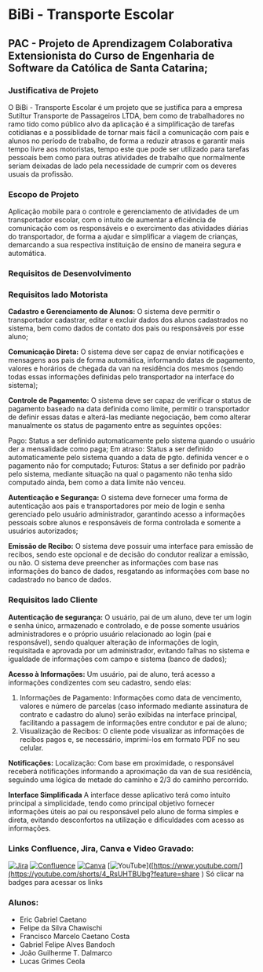 # BiBi - Transporte Escolar
## PAC - Projeto de Aprendizagem Colaborativa Extensionista do Curso de Engenharia de Software da Católica de Santa Catarina;

### Justificativa de Projeto
O BiBi - Transporte Escolar é um projeto que se justifica para a empresa Sutiltur Transporte de Passageiros LTDA, bem como de trabalhadores no ramo tido como público alvo da aplicação é a simplificação de tarefas cotidianas e a possiblidade de tornar mais fácil a comunicação com pais e alunos no período de trabalho, de forma a reduzir atrasos e garantir mais tempo livre aos motoristas, tempo este que pode ser utilizado para tarefas pessoais bem como para outras atividades de trabalho que normalmente seriam deixadas de lado pela necessidade de cumprir com os deveres usuais da profissão.

### Escopo de Projeto
Aplicação mobile para o controle e gerenciamento de atividades de um transportador escolar, com o intuito de aumentar a eficiência de comunicação com os responsáveis e o exercimento das atividades diárias do transportador, de forma a ajudar e simplificar a viagem de crianças, demarcando a sua respectiva instituição de ensino de maneira segura e automática.

### Requisitos de Desenvolvimento
### Requisitos lado Motorista
**Cadastro e Gerenciamento de Alunos:**
O sistema deve permitir o transportador cadastrar, editar e excluir dados dos alunos cadastrados no sistema, bem como dados de contato dos pais ou responsáveis por esse aluno;

**Comunicação Direta:**
O sistema deve ser capaz de enviar notificações e mensagens aos pais de forma automática, informando datas de pagamento, valores e horários de chegada da van na residência dos mesmos (sendo todas essas informações definidas pelo transportador na interface do sistema);

**Controle de Pagamento:**
O sistema deve ser capaz de verificar o status de pagamento baseado na data definida como limite, permitir o transportador de definir essas datas e alterá-las mediante negociação, bem como alterar manualmente os status de pagamento entre as seguintes opções: 

Pago: Status a ser definido automaticamente pelo sistema quando o usuário der a mensalidade como paga;
Em atraso: Status a ser definido automaticamente pelo sistema quando a data de pgto. definida vencer e o pagamento não for computado;
Futuros: Status a ser definido por padrão pelo sistema, mediante situação na qual o pagamento não tenha sido computado ainda, bem como a data limite não venceu.

**Autenticação e Segurança:**
O sistema deve fornecer uma forma de autenticação aos pais e transportadores por meio de login e senha gerenciado pelo usuário administrador, garantindo acesso a informações pessoais sobre alunos e responsáveis de forma controlada e somente a usuários autorizados;

**Emissão de Recibo:**
O sistema deve possuir uma interface para emissão de recibos, sendo este opcional e de decisão do condutor realizar a emissão, ou não. O sistema deve preencher as informações com base nas informações do banco de dados, resgatando as informações com base no cadastrado no banco de dados. 

### Requisitos lado Cliente
**Autenticação de segurança:**
O usuário, pai de um aluno, deve ter um login e senha único, armazenado e controlado, e de posse somente usuários administradores e o próprio usuário relacionado ao login (pai e responsável), sendo qualquer alteração de informações de login, requisitada e aprovada por um administrador, evitando falhas no sistema e igualdade de informações com campo e sistema (banco de dados);

**Acesso à Informações:**
Um usuário, pai de aluno, terá acesso a informações condizentes com seu cadastro, sendo elas:
  1.	Informações de Pagamento: Informações como data de vencimento, valores e número de parcelas (caso informado mediante assinatura de contrato e cadastro do aluno) serão exibidas na interface principal, facilitando a passagem de informações entre condutor e pai de aluno;
  2.	Visualização de Recibos: O cliente pode visualizar as informações de recibos pagos e, se necessário, imprimi-los em formato PDF no seu celular.

**Notificações:**
Localização: Com base em proximidade, o responsável receberá notificações informando a aproximação da van de sua residência, seguindo uma lógica de metade do caminho e 2/3 do caminho percorrido.

**Interface Simplificada**
A interface desse aplicativo terá como intuito principal a simplicidade, tendo como principal objetivo fornecer informações úteis ao pai ou responsável pelo aluno de forma simples e direta, evitando desconfortos na utilização e dificuldades com acesso as informações.

### Links Confluence, Jira, Canva e Video Gravado:
[![Jira](https://img.shields.io/badge/Jira-0052CC.svg?style=for-the-badge&logo=Jira&logoColor=white)](https://pac-quarto-semestre.atlassian.net/jira/software/projects/PB/boards/34?atlOrigin=eyJpIjoiODVhM2MyNTA3MGMzNDY4MThlYTc1NmNmNDU0MmU0YzkiLCJwIjoiaiJ9)
[![Confluence](https://img.shields.io/badge/Confluence-172B4D.svg?style=for-the-badge&logo=Confluence&logoColor=white)](https://pac-quarto-semestre.atlassian.net/l/cp/bWQhD1fh)
[![Canva](https://img.shields.io/badge/Canva-%2300C4CC.svg?style=for-the-badge&logo=Canva&logoColor=white)](https://www.canva.com/design/DAGX50bJoZ8/Nf-9LuNJ_nhOLeVHckdCNw/edit?utm_content=DAGX50bJoZ8&utm_campaign=designshare&utm_medium=link2&utm_source=sharebutton)
[![YouTube](https://img.shields.io/badge/YouTube-FF0000.svg?style=for-the-badge&logo=YouTube&logoColor=white)]([https://www.youtube.com/](https://youtube.com/shorts/4_RsUHTBUbg?feature=share
)
Só clicar na badges para acessar os links

### Alunos:
- Eric Gabriel Caetano
- Felipe da Silva Chawischi
- Francisco Marcelo Caetano Costa
- Gabriel Felipe Alves Bandoch
- João Guilherme T. Dalmarco
- Lucas Grimes Ceola
